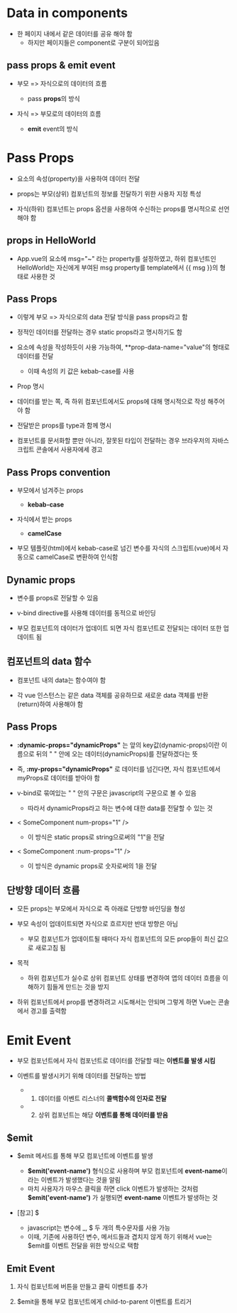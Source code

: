 # Data in components

- 한 페이지 내에서 같은 데이터를 공유 해야 함
  - 하지만 페이지들은 component로 구분이 되어있음

## pass props & emit event

- 부모 => 자식으로의 데이터의 흐름
  - pass **props**의 방식

- 자식 => 부모로의 데이터의 흐름
  - **emit** event의 방식


# Pass Props

- 요소의 속성(property)을 사용하여 데이터 전달

- props는 부모(상위) 컴포넌트의 정보를 전달하기 위한 사용자 지정 특성

- 자식(하위) 컴포넌트는 props 옵션을 사용하여 수신하는 props를 명시적으로 선언해야 함

## props in HelloWorld

- App.vue의 <HelloWorld/> 요소에 msg="~" 라는 property를 설정하였고, 하위 컴포넌트인 HelloWorld는 자신에게 부여된 msg property를 template에서 {{ msg }}의 형태로 사용한 것

## Pass Props

- 이렇게 부모 => 자식으로의 data 전달 방식을 pass props라고 함

- 정적인 데이터를 전달하는 경우 static props라고 명시하기도 함

- 요소에 속성을 작성하듯이 사용 가능하여, **prop-data-name="value"의 형태로 데이터를 전달
  - 이때 속성의 키 값은 kebab-case를 사용

- Prop 명시

- 데이터를 받는 쪽, 즉 하위 컴포넌트에서도 props에 대해 명시적으로 작성 해주어야 함

- 전달받은 props를 type과 함께 명시

- 컴포넌트를 문서화할 뿐만 아니라, 잘못된 타입이 전달하는 경우 브라우저의 자바스크립트 콘솔에서 사용자에세 경고

## Pass Props convention

- 부모에서 넘겨주는 props
  - **kebab-case**

- 자식에서 받는 props
  - **camelCase**

- 부모 템플릿(html)에서 kebab-case로 넘긴 변수를 자식의 스크립트(vue)에서 자동으로 camelCase로 변환하여 인식함


## Dynamic props

- 변수를 props로 전달할 수 있음

- v-bind directive를 사용해 데이터를 동적으로 바인딩

- 부모 컴포넌트의 데이터가 업데이트 되면 자식 컴포넌트로 전달되는 데이터 또한 업데이트 됨


## 컴포넌트의 data 함수

- 컴포넌트 내의 data는 함수여야 함

- 각 vue 인스턴스는 같은 data 객체를 공유하므로 새로운 data 객체를 반환(return)하여 사용해야 함


## Pass Props

- **:dynamic-props="dynamicProps"** 는 앞의 key값(dynamic-props)이란 이름으로 뒤의 " " 안에 오는 데이터(dynamicProps)를 전달하겠다는 뜻

- 즉, **:my-props="dynamicProps"** 로 데이터를 넘긴다면, 자식 컴포넌트에서 myProps로 데이터를 받아야 함

- v-bind로 묶여있는 " " 안의 구문은 javascript의 구문으로 볼 수 있음
  - 따라서 dynamicProps라고 하는 변수에 대한 data를 전달할 수 있는 것

- < SomeComponent num-props="1" />
  - 이 방식은 static props로 string으로써의 "1"을 전달

- < SomeComponent :num-props="1" />
  - 이 방식은 dynamic props로 숫자로써의 1을 전달


## 단방향 데이터 흐름

- 모든 props는 부모에서 자식으로 즉 아래로 단방향 바인딩을 형성

- 부모 속성이 업데이트되면 자식으로 흐르지만 반대 방향은 아님
  - 부모 컴포넌트가 업데이트될 때마다 자식 컴포넌트의 모든 prop들이 최신 값으로 새로고침 됨

- 목적
  - 하위 컴포넌트가 실수로 상위 컴포넌트 상태를 변경하여 앱의 데이터 흐름을 이해하기 힘들게 만드는 것을 방지

- 하위 컴포넌트에서 prop를 변경하려고 시도해서는 안되며 그렇게 하면 Vue는 콘솔에서 경고를 출력함


# Emit Event

- 부모 컴포넌트에서 자식 컴포넌트로 데이터를 전달할 때는 **이벤트를 발생 시킴**

- 이벤트를 발생시키기 위해 데이터를 전달하는 방법
  - 1. 데이터를 이벤트 리스너의 **콜백함수의 인자로 전달**
  - 2. 상위 컴포넌트는 해당 **이벤트를 통해 데이터를 받음**


## $emit

- $emit 메서드를 통해 부모 컴포넌트에 이벤트를 발생
  - **$emit('event-name')** 형식으로 사용하며 부모 컴포넌트에 **event-name**이라는 이벤트가 발생했다는 것을 알림
  - 마치 사용자가 마우스 클릭을 하면 click 이벤트가 발생하는 것처럼 **$emit('event-name')** 가 실행되면 **event-name** 이벤트가 발생하는 것

- [참고] $
  - javascript는 변수에 _, $ 두 개의 특수문자를 사용 가능
  - 이때, 기존에 사용하던 변수, 메서드들과 겹치지 않게 하기 위해서 vue는 $emit를 이벤트 전달을 위한 방식으로 택함


## Emit Event

1. 자식 컴포넌트에 버튼을 만들고 클릭 이벤트를 추가

2. $emit을 통해 부모 컴포넌트에게 child-to-parent 이벤트를 트리거





